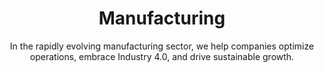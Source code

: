 ---
layout: industry
order: 3
title: Manufacturing
subtitle: "In the rapidly evolving manufacturing sector, we help companies optimize operations, embrace Industry 4.0, and drive sustainable growth."
intro: "At SLKone, we empower manufacturers to thrive in an era of rapid technological advancement and shifting global dynamics. Our expertise spans operational excellence, supply chain optimization, and digital transformation, enabling our clients to achieve operational efficiency, market responsiveness, and sustainable growth."
blurb-intro: "Transform your manufacturing journey with SLKone's insightful expertise and cutting-edge solutions."
landscape-title: "The Manufacturing Landscape"
landscape-intro: "The manufacturing industry is experiencing significant transformation, driven by:"
landscape:
  - "Industry 4.0 and smart factory initiatives"
  - "Sustainability imperatives and circular economy concepts"
  - "Reshoring and supply chain resilience strategies"
  - "Customization demands and mass personalization trends"
  - "Workforce evolution and skills gap challenges"
landscape-conclusion: "These trends present both challenges and opportunities for manufacturers striving to maintain competitive advantage and operational excellence."
approach-title: "Our Approach"
approach-intro: "SLKone adopts a multifaceted approach to manufacturing challenges, integrating operational excellence with strategic foresight. Our framework encompasses:"
approach:
  - point: "Lean Manufacturing Principles"
    description: "Eliminating waste and optimizing processes"
    icon: "fa-solid fa-chart-line"
  - point: "Digital Transformation Roadmaps"
    description: "Leveraging technology to enhance productivity"
    icon: "fa-solid fa-chart-line"
  - point: "Supply Chain Optimization"
    description: "Building resilient and agile supply networks"
    icon: "fa-solid fa-chart-line"
  - point: "Talent Development Strategies"
    description: "Bridging the skills gap and fostering innovation"
    icon: "fa-solid fa-chart-line"
  - point: "Sustainability Integration"
    description: "Embedding eco-friendly practices in operations"
    icon: "fa-solid fa-chart-line"
why_choose:
  - point: "Comprehensive Expertise"
    description: "Deep understanding of manufacturing processes and technologies."
    icon: "fa-solid fa-check"
  - point: "Innovative Solutions"
    description: "Leveraging Industry 4.0 and smart technologies for modern manufacturing."
    icon: "fa-solid fa-check"
  - point: "Sustainable Practices"
    description: "Implementing eco-friendly and circular economy strategies."
    icon: "fa-solid fa-check"
  - point: "Operational Excellence"
    description: "Proven methodologies to enhance efficiency and reduce costs."
    icon: "fa-solid fa-check"
  - point: "Talent Development"
    description: "Strategies to bridge the skills gap and foster a skilled workforce."
    icon: "fa-solid fa-check"
  - point: "Collaborative Approach"
    description: "Working closely with your team to ensure tailored and effective solutions."
    icon: "fa-solid fa-check"
cta_title: "Ready to elevate your manufacturing operations?"
cta: "Contact SLKone today to learn how our specialized services can drive your operational excellence and sustainable growth."
icon: "fa-solid fa-industry"
color: "sand"
image: "/assets/images/backgrounds/manufacturing.webp"
permalink: /industries/manufacturing
---